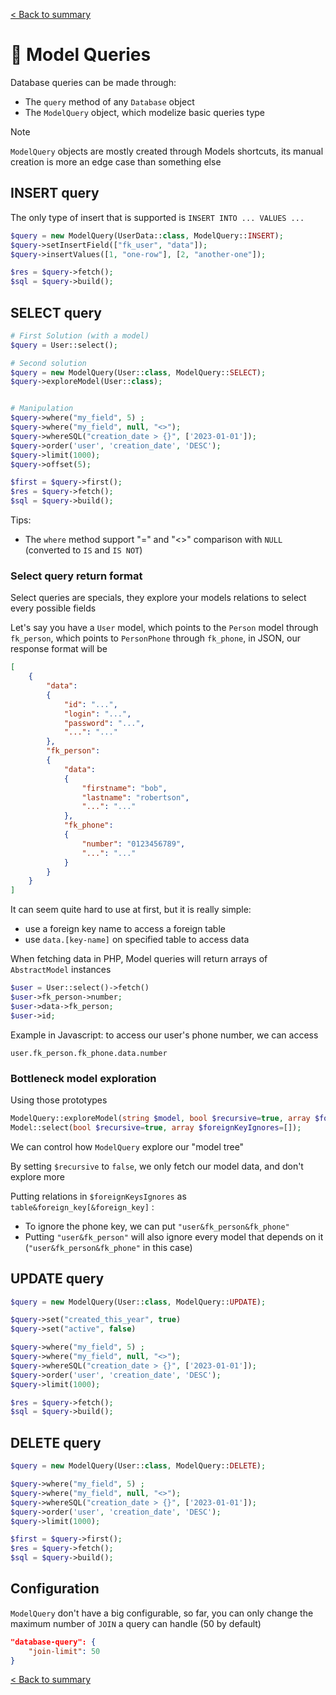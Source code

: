 [< Back to summary](../README.md)

# 📜 Model Queries

Database queries can be made through:
- The `query` method of any `Database` object
- The `ModelQuery` object, which modelize basic queries type

> [!NOTE]
> `ModelQuery` objects are mostly created through Models shortcuts,
> its manual creation is more an edge case than something else

## INSERT query

The only type of insert that is supported is `INSERT INTO ... VALUES ...`

```php
$query = new ModelQuery(UserData::class, ModelQuery::INSERT);
$query->setInsertField(["fk_user", "data"]);
$query->insertValues([1, "one-row"], [2, "another-one"]);

$res = $query->fetch();
$sql = $query->build();
```

## SELECT query

```php
# First Solution (with a model)
$query = User::select();

# Second solution
$query = new ModelQuery(User::class, ModelQuery::SELECT);
$query->exploreModel(User::class);


# Manipulation
$query->where("my_field", 5) ;
$query->where("my_field", null, "<>");
$query->whereSQL("creation_date > {}", ['2023-01-01']);
$query->order('user', 'creation_date', 'DESC');
$query->limit(1000);
$query->offset(5);

$first = $query->first();
$res = $query->fetch();
$sql = $query->build();
```

Tips:
- The `where` method support "=" and "<>" comparison with `NULL` (converted to `IS` and `IS NOT`)

### Select query return format

Select queries are specials, they explore your models relations to select every possible fields

Let's say you have a `User` model, which points to the `Person` model through `fk_person`, which points to `PersonPhone` through `fk_phone`, in JSON, our response format will be

```json
[
    {
        "data":
        {
            "id": "...",
            "login": "...",
            "password": "...",
            "...": "..."
        },
        "fk_person":
        {
            "data":
            {
                "firstname": "bob",
                "lastname": "robertson",
                "...": "..."
            },
            "fk_phone":
            {
                "number": "0123456789",
                "...": "..."
            }
        }
    }
]
```

It can seem quite hard to use at first, but it is really simple:
- use a foreign key name to access a foreign table
- use `data.[key-name]` on specified table to access data

When fetching data in PHP, Model queries will return arrays of `AbstractModel` instances

```php
$user = User::select()->fetch()
$user->fk_person->number;
$user->data->fk_person;
$user->id;
```


Example in Javascript: to access our user's phone number, we can access

`user.fk_person.fk_phone.data.number`

### Bottleneck model exploration

Using those prototypes
```php
ModelQuery::exploreModel(string $model, bool $recursive=true, array $foreignKeyIgnores=[]): self;
Model::select(bool $recursive=true, array $foreignKeyIgnores=[]);
```

We can control how `ModelQuery` explore our "model tree"

By setting `$recursive` to `false`, we only fetch our model data, and don't explore more

Putting relations in `$foreignKeysIgnores` as `table&foreign_key[&foreign_key]` :
- To ignore the phone key, we can put `"user&fk_person&fk_phone"`
- Putting `"user&fk_person"` will also ignore every model that depends on it (`"user&fk_person&fk_phone"` in this case)


## UPDATE query

```php
$query = new ModelQuery(User::class, ModelQuery::UPDATE);

$query->set("created_this_year", true)
$query->set("active", false)

$query->where("my_field", 5) ;
$query->where("my_field", null, "<>");
$query->whereSQL("creation_date > {}", ['2023-01-01']);
$query->order('user', 'creation_date', 'DESC');
$query->limit(1000);

$res = $query->fetch();
$sql = $query->build();
```

## DELETE query

```php
$query = new ModelQuery(User::class, ModelQuery::DELETE);

$query->where("my_field", 5) ;
$query->where("my_field", null, "<>");
$query->whereSQL("creation_date > {}", ['2023-01-01']);
$query->order('user', 'creation_date', 'DESC');
$query->limit(1000);

$first = $query->first();
$res = $query->fetch();
$sql = $query->build();
```

## Configuration

`ModelQuery` don't have a big configurable, so far, you can only change the maximum number of `JOIN` a query can handle (50 by default)

```json
"database-query": {
    "join-limit": 50
}
```

[< Back to summary](../README.md)
